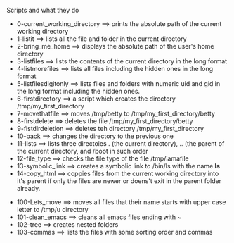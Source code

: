 Scripts and what they do
   - 0-current_working_directory ==> prints the absolute path of the current working directory
   - 1-listit ==> lists all the file and folder in the current directory
   - 2-bring_me_home ==> displays the absolute path of the user's home directory
   - 3-listfiles ==> lists the contents of the current directory in the long format
   - 4-listmorefiles ==> lists all files including the hidden ones in the long format
   - 5-listfilesdigitonly ==> lists files and folders with numeric uid and gid in the long format including the hidden ones.
   - 6-firstdirectory ==> a script which creates the directory /tmp/my_first_directory
   - 7-movethatfile ==> moves /tmp/betty to /tmp/my_first_directory/betty
   - 8-firstdelete ==> deletes the file /tmp/my_first_directory/betty
   - 9-fistdirdeletion ==> deletes teh directory /tmp/my_first_directory
   - 10-back ==> changes the directory to the previous one
   - 11-lists ==> lists three directoies . (the current directory), .. (the parent of the current directory, and /boot in such order
   - 12-file_type ==> checks the file type of the file /tmp/iamafile
   - 13-symbolic_link ==> creates a symbolic link to /bin/ls with the name __ls__
   - 14-copy_html ==> coppies files from the current working directory into it's parent if only the files are newer or doens't exit in the parent folder already.
   * 100-Lets_move ==> moves all files that their name starts with upper case letter to /tmp/u directory 
   * 101-clean_emacs ==> cleans all emacs files ending with ~
   * 102-tree ==> creates nested folders
   * 103-commas ==> lists the files with some sorting order and commas
